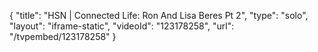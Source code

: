 {
    "title": "HSN | Connected Life: Ron And Lisa Beres Pt 2",
    "type": "solo",
    "layout": "iframe-static",
    "videoId": "123178258",
    "url": "\/tvpembed\/123178258"
}